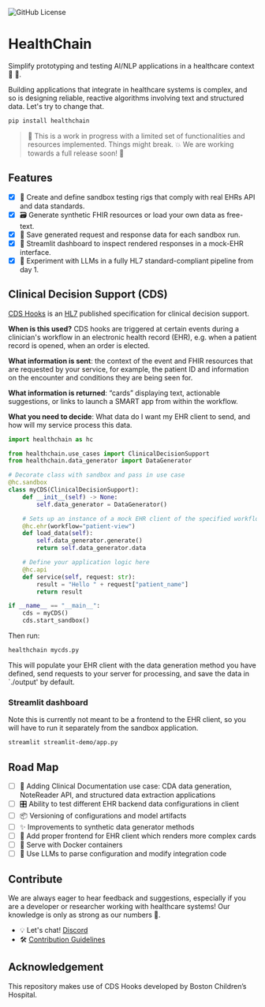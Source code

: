 ![GitHub License](https://img.shields.io/github/license/dotimplement/healthchain)

# HealthChain

Simplify prototyping and testing AI/NLP applications in a healthcare context 💫 🏥.

Building applications that integrate in healthcare systems is complex, and so is designing reliable, reactive algorithms involving text and structured data. Let's try to change that.

```bash
pip install healthchain
```
> 🚧 This is a work in progress with a limited set of functionalities and resources implemented. Things might break. 💥 We are working towards a full release soon! 👀


## Features
- [x] 🍱 Create and define sandbox testing rigs that comply with real EHRs API and data standards.
- [x] 🗃️ Generate synthetic FHIR resources or load your own data as free-text.
- [x] 💾 Save generated request and response data for each sandbox run.
- [x] 🎈 Streamlit dashboard to inspect rendered responses in a mock-EHR interface.
- [x] 🧪 Experiment with LLMs in a fully HL7 standard-compliant pipeline from day 1.

## Clinical Decision Support (CDS)
[CDS Hooks](https://cds-hooks.org/) is an [HL7](https://cds-hooks.hl7.org) published specification for clinical decision support.

**When is this used?** CDS hooks are triggered at certain events during a clinician's workflow in an electronic health record (EHR), e.g. when a patient record is opened, when an order is elected.

**What information is sent**: the context of the event and FHIR resources that are requested by your service, for example, the patient ID and information on the encounter and conditions they are being seen for.

**What information is returned**: “cards” displaying text, actionable suggestions, or links to launch a SMART app from within the workflow.

**What you need to decide**: What data do I want my EHR client to send, and how will my service process this data.


```python
import healthchain as hc

from healthchain.use_cases import ClinicalDecisionSupport
from healthchain.data_generator import DataGenerator

# Decorate class with sandbox and pass in use case
@hc.sandbox
class myCDS(ClinicalDecisionSupport):
    def __init__(self) -> None:
        self.data_generator = DataGenerator()

    # Sets up an instance of a mock EHR client of the specified workflow
    @hc.ehr(workflow="patient-view")
    def load_data(self):
        self.data_generator.generate()
        return self.data_generator.data

    # Define your application logic here
    @hc.api
    def service(self, request: str):
        result = "Hello " + request["patient_name"]
        return result

if __name__ == "__main__":
    cds = myCDS()
    cds.start_sandbox()
```

Then run:
```bash
healthchain mycds.py
```
This will populate your EHR client with the data generation method you have defined, send requests to your server for processing, and save the data in `./output' by default.

### Streamlit dashboard
Note this is currently not meant to be a frontend to the EHR client, so you will have to run it separately from the sandbox application.

```bash
streamlit streamlit-demo/app.py
```

## Road Map
- [ ] 📝 Adding Clinical Documentation use case: CDA data generation, NoteReader API, and structured data extraction applications
- [ ] 🎛️ Ability to test different EHR backend data configurations in client
- [ ] 📦 Versioning of configurations and model artifacts
- [ ] ✨ Improvements to synthetic data generator methods
- [ ] 👾 Add proper frontend for EHR client which renders more complex cards
- [ ] 🐳 Serve with Docker containers
- [ ] 🚀 Use LLMs to parse configuration and modify integration code

## Contribute
We are always eager to hear feedback and suggestions, especially if you are a developer or researcher working with healthcare systems! Our knowledge is only as strong as our numbers 💪.
- 💡 Let's chat! [Discord]()
- 🛠️ [Contribution Guidelines]()

## Acknowledgement
This repository makes use of CDS Hooks developed by Boston Children’s Hospital.
